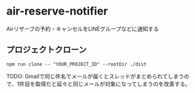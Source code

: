 # air-reserve-notifier
Airリザーブの予約・キャンセルをLINEグループなどに通知する

## プロジェクトクローン
`npm run clone -- "YOUR_PROJECT_ID" --rootDir ./dist`

TODO: Gmailで同じ件名でメールが届くとスレッドがまとめられてしまうので、1件目を取得だと延々と同じメールが対象になってしまうのを改善する。
